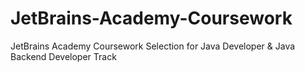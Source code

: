 # JetBrains-Academy-Coursework
JetBrains Academy Coursework Selection for Java Developer &amp; Java Backend Developer Track
